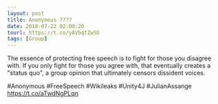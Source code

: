 ```yaml
---
layout: post
title: Anonymous ????
date: 2018-07-22 02:00:20
tourl: https://t.co/yAVbqtZwSU
tags: [Group]
---
```

The essence of protecting free speech is to fight for those you disagree with. If you only fight for those you agree with, that eventually creates a "status quo", a group opinion that ultimately censors dissident voices. 

#Anonymous #FreeSpeech #Wikileaks #Unity4J #JulianAssange https://t.co/aTwdNgPLqn
